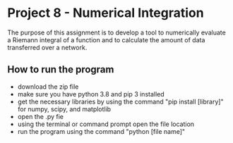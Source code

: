 # Project 8 - Numerical Integration
 The purpose of this assignment is to develop a tool to numerically evaluate a Riemann integral of a function and to calculate the amount of data transferred over a network. 
## How to run the program
- download the zip file 
- make sure you have python 3.8 and pip 3 installed
- get the necessary libraries by using the command "pip install [library]" for numpy, scipy, and matplotlib
- open the .py fie 
- using the terminal or command prompt open the file location
- run the program using the command "python [file name]"